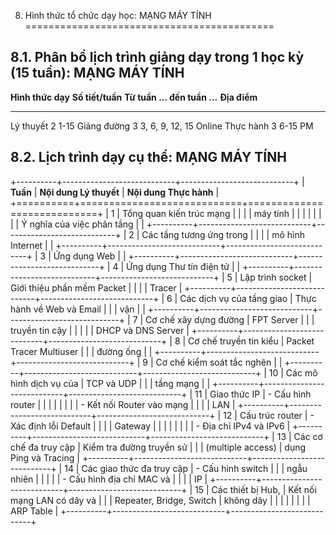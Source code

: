 8. Hình thức tổ chức dạy học: MẠNG MÁY TÍNH
===========================================

8.1. Phân bổ lịch trình giảng dạy trong 1 học kỳ (15 tuần): MẠNG MÁY TÍNH
-------------------------------------------------------------------------

  **Hình thức dạy**   **Số tiết/tuần**   **Từ tuần ... đến tuần ...**   **Địa điểm**
  ------------------- ------------------ ------------------------------ --------------
  Lý thuyết           2                  1-15                           Giảng đường
                      3                  3, 6, 9, 12, 15                Online
  Thực hành           3                  6-15                           PM

8.2. Lịch trình dạy cụ thể: MẠNG MÁY TÍNH
-----------------------------------------

+----------+----------------------------+----------------------------+
| **Tuần** | **Nội dung Lý thuyết**     | **Nội dung Thực hành**     |
+==========+============================+============================+
| 1        | Tổng quan kiến trúc mạng   |                            |
|          | máy tính                   |                            |
|          |                            |                            |
|          | Ý nghĩa của việc phân tầng |                            |
+----------+----------------------------+----------------------------+
| 2        | Các tầng tương ứng trong   |                            |
|          | mô hình Internet           |                            |
+----------+----------------------------+----------------------------+
| 3        | Ứng dụng Web               |                            |
+----------+----------------------------+----------------------------+
| 4        | Ứng dụng Thư tín điện tử   |                            |
+----------+----------------------------+----------------------------+
| 5        | Lập trình socket           | Giới thiệu phần mềm Packet |
|          |                            | Tracer                     |
+----------+----------------------------+----------------------------+
| 6        | Các dịch vụ của tầng giao  | Thực hành về Web và Email  |
|          | vận                        |                            |
+----------+----------------------------+----------------------------+
| 7        | Cơ chế xây dựng đường      | FPT Server                 |
|          | truyền tin cậy             |                            |
|          |                            | DHCP và DNS Server         |
+----------+----------------------------+----------------------------+
| 8        | Cơ chế truyền tin kiểu     | Packet Tracer Multiuser    |
|          | đường ống                  |                            |
+----------+----------------------------+----------------------------+
| 9        | Cơ chế kiểm soát tắc nghẽn |                            |
+----------+----------------------------+----------------------------+
| 10       | Các mô hình dịch vụ của    | TCP và UDP                 |
|          | tầng mạng                  |                            |
+----------+----------------------------+----------------------------+
| 11       | Giao thức IP               | \- Cấu hình router         |
|          |                            |                            |
|          |                            | \- Kết nối Router vào mạng |
|          |                            | LAN                        |
+----------+----------------------------+----------------------------+
| 12       | Cấu trúc router            | \- Xác định lỗi Default    |
|          |                            | Gateway                    |
|          |                            |                            |
|          |                            | \- Địa chỉ IPv4 và IPv6    |
+----------+----------------------------+----------------------------+
| 13       | Các cơ chế đa truy cập     | Kiểm tra đường truyền sử   |
|          | (multiple access)          | dụng Ping và Tracing       |
+----------+----------------------------+----------------------------+
| 14       | Các giao thức đa truy cập  | \- Cấu hình switch         |
|          | ngẫu nhiên                 |                            |
|          |                            | \- Cấu hình địa chỉ MAC và |
|          |                            | IP                         |
+----------+----------------------------+----------------------------+
| 15       | Các thiết bị Hub,          | Kết nối mạng LAN có dây và |
|          | Repeater, Bridge, Switch   | không dây                  |
|          |                            |                            |
|          |                            | ARP Table                  |
+----------+----------------------------+----------------------------+

